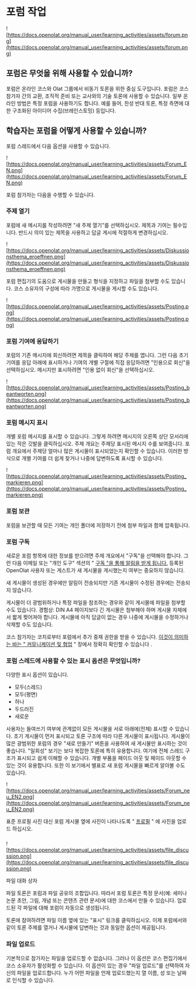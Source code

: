 # 포럼 작업

![https://docs.openolat.org/manual_user/learning_activities/assets/forum.png](https://docs.openolat.org/manual_user/learning_activities/assets/forum.png)

## 포럼은 무엇을 위해 사용할 수 있습니까?

포럼은 온라인 코스와 Olat 그룹에서 비동기 토론을 위한 중심 도구입니다. 포럼은 코스 참가자 간의 교환, 조직적 준비 또는 교사와의 기술 토론에 사용할 수 있습니다. 일부 온라인 방법은 특정 포럼을 사용하기도 합니다. 예를 들어, 찬성 반대 토론, 특정 측면에 대한 구조화된 아이디어 수집(브레인스토밍) 등입니다.

## 학습자는 포럼을 어떻게 사용할 수 있습니까?

포럼 스레드에서 다음 옵션을 사용할 수 있습니다.

![https://docs.openolat.org/manual_user/learning_activities/assets/Forum_EN.png](https://docs.openolat.org/manual_user/learning_activities/assets/Forum_EN.png)

포럼 참가자는 다음을 수행할 수 있습니다.

### 주제 열기

포럼에 새 메시지를 작성하려면 "새 주제 열기"를 선택하십시오. 제목과 기여는 필수입니다. 반드시 의미 있는 제목을 사용하고 답글 게시에 적절하게 변경하십시오.

![https://docs.openolat.org/manual_user/learning_activities/assets/Diskussionsthema_eroeffnen.png](https://docs.openolat.org/manual_user/learning_activities/assets/Diskussionsthema_eroeffnen.png)

포럼 편집기의 도움으로 게시물을 만들고 형식을 지정하고 파일을 첨부할 수도 있습니다. 코스 소유자의 구성에 따라 가명으로 게시물을 게시할 수도 있습니다.

![https://docs.openolat.org/manual_user/learning_activities/assets/Posting.png](https://docs.openolat.org/manual_user/learning_activities/assets/Posting.png)

### 포럼 기여에 응답하기

포럼의 기존 메시지에 회신하려면 제목을 클릭하여 해당 주제를 엽니다. 그런 다음 초기 기여를 응답 아래에 표시하거나 기여의 개별 구절에 직접 응답하려면 "인용으로 회신"을 선택하십시오. 메시지만 표시하려면 "인용 없이 회신"을 선택하십시오.

![https://docs.openolat.org/manual_user/learning_activities/assets/Posting_beantworten.png](https://docs.openolat.org/manual_user/learning_activities/assets/Posting_beantworten.png)

### **포럼 메시지 표시**

개별 포럼 메시지를 표시할 수 있습니다. 그렇게 하려면 메시지의 오른쪽 상단 모서리에 있는 작은 깃발을 클릭하십시오. 주제 개요는 주제당 표시된 메시지 수를 보여줍니다. 포럼 개요에서 주제당 얼마나 많은 게시물이 표시되었는지 확인할 수 있습니다. 이러한 방식으로 개별 기여를 더 쉽게 찾거나 나중에 답변하도록 표시할 수 있습니다.

![https://docs.openolat.org/manual_user/learning_activities/assets/Posting_markieren.png](https://docs.openolat.org/manual_user/learning_activities/assets/Posting_markieren.png)

### 포럼 보관

포럼을 보관할 때 모든 기여는 개인 폴더에 저장하기 전에 첨부 파일과 함께 압축됩니다.

### 포럼 구독

새로운 포럼 항목에 대한 정보를 받으려면 주제 개요에서 "구독"을 선택해야 합니다. 그런 다음 이메일 또는 "개인 도구" 섹션의 " [구독 "을 통해 알림을 받게 됩니다.](https://docs.openolat.org/manual_user/learning_activities/Working_with_Forums/Personal+menu+and+general+components.html) 등록된 OpenOlat 사용자 또는 게스트가 새 게시물을 게시했는지 여부는 중요하지 않습니다.

새 게시물이 생성된 경우에만 알림이 전송되지만 기존 게시물이 수정된 경우에는 전송되지 않습니다.

게시물이 더 광범위하거나 특정 파일을 참조하는 경우와 같이 게시물에 파일을 첨부할 수도 있습니다. 경험상: DIN A4 페이지보다 긴 게시물은 첨부해야 하며 게시물 자체에서 짧게 찢어져야 합니다. 게시물에 아직 답글이 없는 경우 나중에 게시물을 수정하거나 삭제할 수도 있습니다.

코스 참가자는 코치로부터 포럼에서 추가 중재 권한을 받을 수 있습니다. [이것이 의미하는 바는 " 커뮤니케이션 및 협업](https://docs.openolat.org/manual_user/course_elements/Communication_and_Collaboration/) " 장에서 정확히 확인할 수 있습니다 .

### 포럼 스레드에 사용할 수 있는 표시 옵션은 무엇입니까?

다양한 표시 옵션이 있습니다.

- 모두(스레드)
- 모두(평면)
- 하나
- 두드러진
- 새로운

사용자는 들여쓰기 여부에 관계없이 모든 게시물을 서로 아래에(전체) 표시할 수 있습니다. 초기 게시물이 먼저 표시되고 토론 구조에 따라 다른 게시물이 표시됩니다. 게시물이 많은 광범위한 포럼의 경우 "새로 만들기" 버튼을 사용하여 새 게시물만 표시하는 것이 좋습니다. "일회성" 보기는 보다 복잡한 토론에 특히 유용합니다. 여기에 전체 스레드 구조가 표시되고 쉽게 이해할 수 있습니다. 개별 부품을 페이드 아웃 및 페이드 아웃할 수 있는 것이 유용합니다. 또한 이 보기에서 별표로 새 포럼 게시물을 빠르게 알아볼 수도 있습니다.

![https://docs.openolat.org/manual_user/learning_activities/assets/Forum_neu_EN2.png](https://docs.openolat.org/manual_user/learning_activities/assets/Forum_neu_EN2.png)

표준 프로필 사진 대신 포럼 게시물 옆에 사진이 나타나도록 " [프로필](https://docs.openolat.org/manual_user/personal/Personal_Menu/) " 에 사진을 업로드 하십시오.

### 

![https://docs.openolat.org/manual_user/learning_activities/assets/file_discussion.png](https://docs.openolat.org/manual_user/learning_activities/assets/file_discussion.png)

파일 대화 상자

파일 토론은 포럼과 파일 공유의 조합입니다. 따라서 포럼 토론은 특정 문서(예: 세미나 논문 초안, 그림, 개념 또는 콘텐츠 관련 문서)에 대한 코스에서 만들 수 있습니다. 업로드된 각 파일에 대해 포럼이 자동으로 생성됩니다.

토론에 참여하려면 파일 이름 옆에 있는 "표시" 링크를 클릭하십시오. 이제 포럼에서와 같이 토론 주제를 열거나 게시물에 답변하는 것과 동일한 옵션이 제공됩니다.

### **파일 업로드**

기본적으로 참가자는 파일을 업로드할 수 없습니다. 그러나 이 옵션은 코스 편집기에서 코스 소유자가 활성화할 수 있습니다. 이 옵션이 있는 경우 "파일 업로드"를 선택하여 자신의 파일을 업로드합니다. 누가 어떤 파일을 언제 업로드했는지 열 이름, 성 또는 날짜로 인식할 수 있습니다.